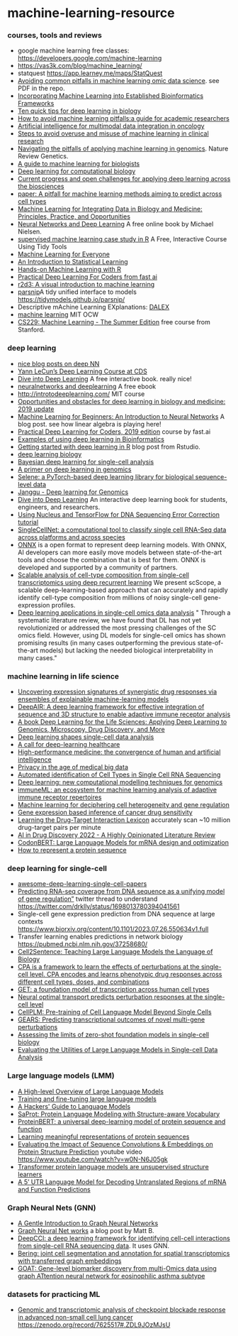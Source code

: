 # machine-learning-resource

### courses, tools and reviews

* google machine learning free classes: https://developers.google.com/machine-learning
* https://vas3k.com/blog/machine_learning/
* statquest https://app.learney.me/maps/StatQuest
* [Avoiding common pitfalls in machine learning omic data science](https://www.nature.com/articles/s41563-018-0241-z). see PDF in the repo.
* [Incorporating Machine Learning into Established Bioinformatics Frameworks](https://www.cell.com/immunity/fulltext/S1074-7613(23)00129-2?)
* [Ten quick tips for deep learning in biology](https://www.ncbi.nlm.nih.gov/pmc/articles/PMC8946751/)
* [How to avoid machine learning pitfalls:a guide for academic researchers](https://arxiv.org/abs/2108.02497)
* [Artificial intelligence for multimodal data integration in oncology](https://www.cell.com/cancer-cell/fulltext/S1535-6108(22)00441-X)
* [Steps to avoid overuse and misuse of machine learning in clinical research](https://www.nature.com/articles/s41591-022-01961-6)
* [Navigating the pitfalls of applying machine learning in genomics](https://www.nature.com/articles/s41576-021-00434-9). Nature Review Genetics.
* [A guide to machine learning for biologists](https://www.nature.com/articles/s41580-021-00407-0)
* [Deep learning for computational biology](https://www.embopress.org/doi/full/10.15252/msb.20156651)
* [Current progress and open challenges for applying deep learning across the biosciences](https://www.nature.com/articles/s41467-022-29268-7)
* [paper: A pitfall for machine learning methods aiming to predict across cell types](https://www.biorxiv.org/content/early/2019/01/04/512434)
* [Machine Learning for Integrating Data in Biology and Medicine: Principles, Practice, and Opportunities](https://arxiv.org/abs/1807.00123)
* [Neural Networks and Deep Learning](http://neuralnetworksanddeeplearning.com/) A free online book by Michael Nielsen.
* [supervised machine learning case study in R](https://supervised-ml-course.netlify.com/) A Free, Interactive Course Using Tidy Tools
* [Machine Learning for Everyone](https://vas3k.com/blog/machine_learning/)
* [An Introduction to Statistical Learning](https://www-bcf.usc.edu/~gareth/ISL/)
* [Hands-on Machine Learning with R](https://bradleyboehmke.github.io/HOML/)
* [Practical Deep Learning For Coders from fast ai](http://course.fast.ai/) 
* [r2d3: A visual introduction to machine learning](http://www.r2d3.us/)
* [parsnip](https://github.com/tidymodels/parsnip)A tidy unified interface to models https://tidymodels.github.io/parsnip/
* Descriptive mAchine Learning EXplanations: [DALEX](https://pbiecek.github.io/DALEX/)
* [machine learning](https://ocw.mit.edu/courses/electrical-engineering-and-computer-science/6-867-machine-learning-fall-2006/) MIT OCW
* [CS229: Machine Learning - The Summer Edition](https://cs229.stanford.edu/syllabus-summer2020.html) free course from Stanford.

### deep learning

* [nice blog posts on deep NN](https://colah.github.io/)
* [Yann LeCun’s Deep Learning Course at CDS](https://cds.nyu.edu/deep-learning/)
* [Dive into Deep Learning](https://d2l.ai/) A free interactive book. really nice!
* [neuralnetworks and deeplearning](http://neuralnetworksanddeeplearning.com/) A free ebook
* http://introtodeeplearning.com/ MIT course
* [Opportunities and obstacles for deep learning in biology and medicine: 2019 update](https://greenelab.github.io/deep-review/)
* [Machine Learning for Beginners: An Introduction to Neural Networks](https://victorzhou.com/blog/intro-to-neural-networks/) A blog post. see how linear algebra is playing here!
* [Practical Deep Learning for Coders, 2019 edition](https://course.fast.ai/) course by fast.ai
* [Examples of using deep learning in Bioinformatics](https://github.com/lykaust15/Deep_learning_examples)
* [Getting started with deep learning in R](https://blogs.rstudio.com/tensorflow/posts/2018-09-07-getting-started/) blog post from Rstudio.  
* [deep learning biology](https://github.com/hussius/deeplearning-biology)
* [Bayesian deep learning for single-cell analysis](https://www.nature.com/articles/s41592-018-0230-9)
* [A primer on deep learning in genomics](https://www.nature.com/articles/s41588-018-0295-5)
* [Selene: a PyTorch-based deep learning library for biological sequence-level data](https://www.biorxiv.org/content/early/2018/12/14/438291)
* [Janggu - Deep learning for Genomics](https://github.com/BIMSBbioinfo/janggu)
* [Dive into Deep Learning](http://en.diveintodeeplearning.org/) An interactive deep learning book for students, engineers, and researchers.
* [Using Nucleus and TensorFlow for DNA Sequencing Error Correction](https://medium.com/tensorflow/using-nucleus-and-tensorflow-for-dna-sequencing-error-correction-47f3f7fc1a50) [tutorial](https://colab.research.google.com/github/google/nucleus/blob/master/nucleus/examples/dna_sequencing_error_correction.ipynb)
* [SingleCellNet: a computational tool to classify single cell RNA-Seq data across platforms and across species](https://www.biorxiv.org/content/early/2018/12/31/508085)
* [ONNX](http://onnx.ai/) is a open format to represent deep learning models. With ONNX, AI developers can more easily move models between state-of-the-art tools and choose the combination that is best for them. ONNX is developed and supported by a community of partners.
* [Scalable analysis of cell-type composition from single-cell transcriptomics using deep recurrent learning](https://www.nature.com/articles/s41592-019-0353-7) We present scScope, a scalable deep-learning-based approach that can accurately and rapidly identify cell-type composition from millions of noisy single-cell gene-expression profiles.
* [Deep learning applications in single-cell omics data analysis](https://www.biorxiv.org/content/10.1101/2021.11.26.470166v1) " Through a systematic literature review, we have found that DL has not yet revolutionized or addressed the most pressing challenges of the SC omics field. However, using DL models for single-cell omics has shown promising results (in many cases outperforming the previous state-of-the-art models) but lacking the needed biological interpretability in many cases."

### machine learning in life science
* [Uncovering expression signatures of synergistic drug responses via ensembles of explainable machine-learning models](https://www.nature.com/articles/s41551-023-01034-0)
* [DeepAIR: A deep learning framework for effective integration of sequence and 3D structure to enable adaptive immune receptor analysis
](https://www.science.org/doi/10.1126/sciadv.abo5128)
* [A book Deep Learning for the Life Sciences: Applying Deep Learning to Genomics, Microscopy, Drug Discovery, and More](https://www.amazon.com/Deep-Learning-Life-Sciences-Microscopy/dp/1492039837)
* [Deep learning shapes single-cell data analysis](https://www.nature.com/articles/s41580-022-00466-x)
* [A call for deep-learning healthcare](https://www.nature.com/articles/s41591-018-0320-3)
* [High-performance medicine: the convergence of human and artificial intelligence](https://www.nature.com/articles/s41591-018-0300-7)
* [Privacy in the age of medical big data](https://www.nature.com/articles/s41591-018-0272-7)
* [Automated identification of Cell Types in Single Cell RNA Sequencing](https://www.biorxiv.org/content/10.1101/532093v1)
* [Deep learning: new computational modelling techniques for genomics](https://www.nature.com/articles/s41576-019-0122-6)
* [immuneML: an ecosystem for machine learning analysis of adaptive immune receptor repertoires](https://www.biorxiv.org/content/10.1101/2021.03.08.433891v1)
* [Machine learning for deciphering cell heterogeneity and gene regulation](https://www.nature.com/articles/s43588-021-00038-7)
* [Gene expression based inference of cancer drug sensitivity](https://www.nature.com/articles/s41467-022-33291-z)
* [Learning the Drug-Target Interaction Lexicon](https://www.biorxiv.org/content/10.1101/2022.12.06.519374v1) accurately scan ~10 million drug-target pairs per minute
* [AI in Drug Discovery 2022 - A Highly Opinionated Literature Review](http://practicalcheminformatics.blogspot.com/2023/01/ai-in-drug-discovery-2022-highly.html)
* [CodonBERT: Large Language Models for mRNA design and optimization](https://www.biorxiv.org/content/10.1101/2023.09.09.556981v1)
* [How to represent a protein sequence](https://liambai.com/protein-representation/)
  
### deep learning for single-cell

* [awesome-deep-learning-single-cell-papers](https://github.com/OmicsML/awesome-deep-learning-single-cell-papers#gan-or-diffusion-model)
* [Predicting RNA-seq coverage from DNA sequence as a unifying model of gene regulation”](https://www.biorxiv.org/content/10.1101/2023.08.30.555582v1) twitter thread to understand https://twitter.com/drklly/status/1698013780394041561
* Single-cell gene expression prediction from DNA sequence at large contexts  https://www.biorxiv.org/content/10.1101/2023.07.26.550634v1.full
* Transfer learning enables predictions in network biology https://pubmed.ncbi.nlm.nih.gov/37258680/
* [Cell2Sentence: Teaching Large Language Models the Language of Biology](https://www.biorxiv.org/content/10.1101/2023.09.11.557287v1)
* [CPA is a framework to learn the effects of perturbations at the single-cell level. CPA encodes and learns phenotypic drug responses across different cell types, doses, and combinations](https://github.com/theislab/cpa)
* [GET: a foundation model of transcription across human cell types](https://www.biorxiv.org/content/10.1101/2023.09.24.559168v1)
* [Neural optimal transport predicts perturbation responses at the single-cell level](https://www.nature.com/articles/s41592-023-01968-y)
* [CellPLM: Pre-training of Cell Language Model Beyond Single Cells](https://www.biorxiv.org/content/10.1101/2023.10.03.560734v1)
* [GEARS: Predicting transcriptional outcomes of novel multi-gene perturbations](https://github.com/snap-stanford/GEARS)
* [Assessing the limits of zero-shot foundation models in single-cell biology](https://www.biorxiv.org/content/10.1101/2023.10.16.561085v1)
* [Evaluating the Utilities of Large Language Models in Single-cell Data Analysis](https://www.biorxiv.org/content/10.1101/2023.09.08.555192v3)
  
### Large language models (LMM)  

* [A High-level Overview of Large Language Models](https://www.borealisai.com/research-blogs/a-high-level-overview-of-large-language-models/)
* [Training and fine-tuning large language models](https://www.borealisai.com/research-blogs/training-and-fine-tuning-large-language-models/)
* [A Hackers' Guide to Language Models](https://www.youtube.com/watch?v=jkrNMKz9pWU)
* [SaProt: Protein Language Modeling with Structure-aware Vocabulary](https://www.biorxiv.org/content/10.1101/2023.10.01.560349v2)
* [ProteinBERT: a universal deep-learning model of protein sequence and function](https://academic.oup.com/bioinformatics/article/38/8/2102/6502274)
* [Learning meaningful representations of protein sequences](https://www.nature.com/articles/s41467-022-29443-w)
* [Evaluating the Impact of Sequence Convolutions & Embeddings on Protein Structure Prediction](https://wandb.ai/koes-group/protein-transformer/reports/Evaluating-the-Impact-of-Sequence-Convolutions-Embeddings-on-Protein-Structure-Prediction--Vmlldzo2OTg4Nw) youtube video https://www.youtube.com/watch?v=w0N-N6J05gk
* [Transformer protein language models are unsupervised structure learners](https://www.biorxiv.org/content/10.1101/2020.12.15.422761v1)
* [A 5’ UTR Language Model for Decoding Untranslated Regions of mRNA and Function Predictions](https://www.biorxiv.org/content/10.1101/2023.10.11.561938v1)

### Graph Neural Nets (GNN)

* [A Gentle Introduction to Graph Neural Networks](https://distill.pub/2021/gnn-intro/)
* [Graph Neural Net works](https://mbernste.github.io/posts/gcn/) a blog post by Matt B.
* [DeepCCI: a deep learning framework for identifying cell-cell interactions from single-cell RNA sequencing data](https://academic.oup.com/bioinformatics/advance-article/doi/10.1093/bioinformatics/btad596/7281356?login=false). It uses GNN.
* [Bering: joint cell segmentation and annotation for spatial transcriptomics with transferred graph embeddings](https://www.biorxiv.org/content/10.1101/2023.09.19.558548v1)
* [GOAT: Gene-level biomarker discovery from multi-Omics data using graph ATtention neural network for eosinophilic asthma subtype](https://academic.oup.com/bioinformatics/advance-article/doi/10.1093/bioinformatics/btad582/7280697?login=false)

### datasets for practicing ML

* [Genomic and transcriptomic analysis of checkpoint blockade response in advanced non-small cell lung cancer](https://www.nature.com/articles/s41588-023-01355-5#data-availability) https://zenodo.org/record/7625517#.ZDL9JOzMJsU
